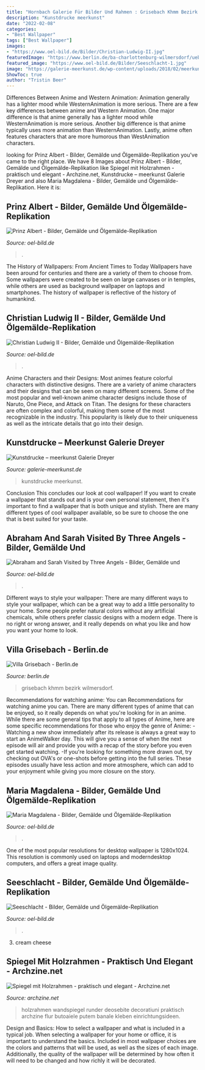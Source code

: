 ```yaml
---
title: "Hornbach Galerie Für Bilder Und Rahmen : Grisebach Khmm Bezirk Wilmersdorf"
description: "Kunstdrucke meerkunst"
date: "2022-02-08"
categories:
- "Best Wallpaper"
tags: ["Best Wallpaper"]
images:
- "https://www.oel-bild.de/Bilder/Christian-Ludwig-II.jpg"
featuredImage: "https://www.berlin.de/ba-charlottenburg-wilmersdorf/ueber-den-bezirk/kultur-und-wissenschaft/galerien/mdb-bacharlottenburg-wilmersdorf-bezirk-villen-grisebach-110309frauen_052.jpg"
featured_image: "https://www.oel-bild.de/Bilder/Seeschlacht-1.jpg"
image: "https://galerie-meerkunst.de/wp-content/uploads/2018/02/meerkunst-bild-buettendruck-003-kate.jpg"
ShowToc: true
author: "Tristin Beer"
---
```



Differences Between Anime and Western Animation: Animation generally has a lighter mood while WesternAnimation is more serious.
There are a few key differences between anime and Western Animation. One major difference is that anime generally has a lighter mood while WesternAnimation is more serious. Another big difference is that anime typically uses more animation than WesternAnimation. Lastly, anime often features characters that are more humorous than WestAnimation characters.

	

		
looking for Prinz Albert - Bilder, Gemälde und Ölgemälde-Replikation you've came to the right place. We have 8 Images about Prinz Albert - Bilder, Gemälde und Ölgemälde-Replikation like Spiegel mit Holzrahmen - praktisch und elegant - Archzine.net, Kunstdrucke – meerkunst Galerie Dreyer and also Maria Magdalena - Bilder, Gemälde und Ölgemälde-Replikation. Here it is:
		
    
## Prinz Albert - Bilder, Gemälde Und Ölgemälde-Replikation

<img loading=lazy src="https://www.oel-bild.de/Bilder/Prinz-Albert.jpg" onerror="this.onerror=null;this.src='https://tse1.mm.bing.net/th?id=OIP.SQMmXLk1ABNXRdfhsRQbaQHaKX&amp;pid=15.1';" alt="Prinz Albert - Bilder, Gemälde und Ölgemälde-Replikation">

_Source: oel-bild.de_

>. 

	

The History of Wallpapers: From Ancient Times to Today
Wallpapers have been around for centuries and there are a variety of them to choose from. Some wallpapers were created to be seen on large canvases or in temples, while others are used as background wallpaper on laptops and smartphones. The history of wallpaper is reflective of the history of humankind.

    
## Christian Ludwig II - Bilder, Gemälde Und Ölgemälde-Replikation

<img loading=lazy src="https://www.oel-bild.de/Bilder/Christian-Ludwig-II.jpg" onerror="this.onerror=null;this.src='https://tse2.mm.bing.net/th?id=OIP.mZ-RZmN_Z074dtTDnv2y3wHaI5&amp;pid=15.1';" alt="Christian Ludwig II - Bilder, Gemälde und Ölgemälde-Replikation">

_Source: oel-bild.de_

>. 

	

Anime Characters and their Designs: Most animes feature colorful characters with distinctive designs.
There are a variety of anime characters and their designs that can be seen on many different screens. Some of the most popular and well-known anime character designs include those of Naruto, One Piece, and Attack on Titan. The designs for these characters are often complex and colorful, making them some of the most recognizable in the industry. This popularity is likely due to their uniqueness as well as the intricate details that go into their design.

    
## Kunstdrucke – Meerkunst Galerie Dreyer

<img loading=lazy src="https://galerie-meerkunst.de/wp-content/uploads/2018/02/meerkunst-bild-buettendruck-003-kate.jpg" onerror="this.onerror=null;this.src='https://tse3.mm.bing.net/th?id=OIP.QuQ6Ce382ZTjWGyNGKWsLAHaJ4&amp;pid=15.1';" alt="Kunstdrucke – meerkunst Galerie Dreyer">

_Source: galerie-meerkunst.de_

>kunstdrucke meerkunst. 

	

Conclusion
This concludes our look at cool wallpaper! If you want to create a wallpaper that stands out and is your own personal statement, then it's important to find a wallpaper that is both unique and stylish. There are many different types of cool wallpaper available, so be sure to choose the one that is best suited for your taste.

    
## Abraham And Sarah Visited By Three Angels - Bilder, Gemälde Und

<img loading=lazy src="https://www.oel-bild.de/Bilder/Abraham-and-Sarah-Visited-by-Three-Angels.jpg" onerror="this.onerror=null;this.src='https://tse3.mm.bing.net/th?id=OIP.XVzgEps8lNRhRyeWklZIngHaE3&amp;pid=15.1';" alt="Abraham and Sarah Visited by Three Angels - Bilder, Gemälde und">

_Source: oel-bild.de_

>. 

	

Different ways to style your wallpaper:
There are many different ways to style your wallpaper, which can be a great way to add a little personality to your home. Some people prefer natural colors without any artificial chemicals, while others prefer classic designs with a modern edge. There is no right or wrong answer, and it really depends on what you like and how you want your home to look.

    
## Villa Grisebach - Berlin.de

<img loading=lazy src="https://www.berlin.de/ba-charlottenburg-wilmersdorf/ueber-den-bezirk/kultur-und-wissenschaft/galerien/mdb-bacharlottenburg-wilmersdorf-bezirk-villen-grisebach-110309frauen_052.jpg" onerror="this.onerror=null;this.src='https://tse4.mm.bing.net/th?id=OIP.Be2xCV5i8b-FcolAnfkEFgHaJ4&amp;pid=15.1';" alt="Villa Grisebach - Berlin.de">

_Source: berlin.de_

>grisebach khmm bezirk wilmersdorf. 

	

Recommendations for watching anime: You can
Recommendations for watching anime you can. There are many different types of anime that can be enjoyed, so it really depends on what you're looking for in an anime. While there are some general tips that apply to all types of Anime, here are some specific recommendations for those who enjoy the genre of Anime: 
-Watching a new show immediately after its release is always a great way to start an AnimeWalker day. This will give you a sense of when the next episode will air and provide you with a recap of the story before you even get started watching. 
-If you're looking for something more drawn out, try checking out OVA's or one-shots before getting into the full series. These episodes usually have less action and more atmosphere, which can add to your enjoyment while giving you more closure on the story.

    
## Maria Magdalena - Bilder, Gemälde Und Ölgemälde-Replikation

<img loading=lazy src="http://www.oel-bild.de/Bilder/Maria-Magdalena.jpg" onerror="this.onerror=null;this.src='https://tse1.mm.bing.net/th?id=OIP.H8TJXAWBlRxViUBKL7vw-gHaJB&amp;pid=15.1';" alt="Maria Magdalena - Bilder, Gemälde und Ölgemälde-Replikation">

_Source: oel-bild.de_

>. 

	

One of the most popular resolutions for desktop wallpaper is 1280x1024. This resolution is commonly used on laptops and moderndesktop computers, and offers a great image quality.

    
## Seeschlacht - Bilder, Gemälde Und Ölgemälde-Replikation

<img loading=lazy src="https://www.oel-bild.de/Bilder/Seeschlacht-1.jpg" onerror="this.onerror=null;this.src='https://tse4.mm.bing.net/th?id=OIP.SV_4FRtSPHjGDZocNZCJ1gHaDy&amp;pid=15.1';" alt="Seeschlacht - Bilder, Gemälde und Ölgemälde-Replikation">

_Source: oel-bild.de_

>. 

	

3. cream cheese 

    
## Spiegel Mit Holzrahmen - Praktisch Und Elegant - Archzine.net

<img loading=lazy src="https://archzine.net/wp-content/uploads/2016/03/runder-wandspiegel-holz-mit-hervorragendem-rahmen-2.jpg" onerror="this.onerror=null;this.src='https://tse3.mm.bing.net/th?id=OIP.VaSEOvDA11mPZdrcTUjJNAHaLH&amp;pid=15.1';" alt="Spiegel mit Holzrahmen - praktisch und elegant - Archzine.net">

_Source: archzine.net_

>holzrahmen wandspiegel runder deosebite decoratiuni praktisch archzine flur butoaiele putem banale kleben einrichtungsideen. 

	

Design and Basics: How to select a wallpaper and what is included in a typical job.
When selecting a wallpaper for your home or office, it is important to understand the basics. Included in most wallpaper choices are the colors and patterns that will be used, as well as the sizes of each image. Additionally, the quality of the wallpaper will be determined by how often it will need to be changed and how richly it will be decorated.

